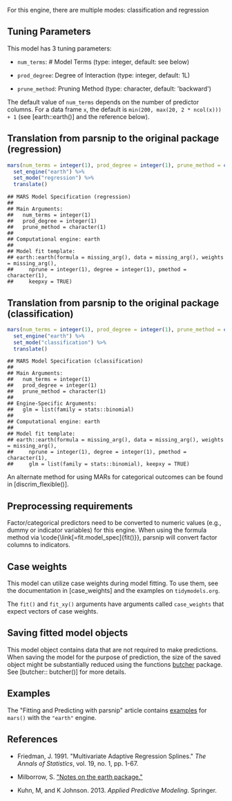 


For this engine, there are multiple modes: classification and regression

## Tuning Parameters



This model has 3 tuning parameters:

- `num_terms`: # Model Terms (type: integer, default: see below)

- `prod_degree`: Degree of Interaction (type: integer, default: 1L)

- `prune_method`: Pruning Method (type: character, default: 'backward')

The default value of `num_terms` depends on the number of predictor columns. For a data frame `x`, the default is `min(200, max(20, 2 * ncol(x))) + 1` (see [earth::earth()] and the reference below). 

## Translation from parsnip to the original package (regression)


```r
mars(num_terms = integer(1), prod_degree = integer(1), prune_method = character(1)) %>% 
  set_engine("earth") %>% 
  set_mode("regression") %>% 
  translate()
```

```
## MARS Model Specification (regression)
## 
## Main Arguments:
##   num_terms = integer(1)
##   prod_degree = integer(1)
##   prune_method = character(1)
## 
## Computational engine: earth 
## 
## Model fit template:
## earth::earth(formula = missing_arg(), data = missing_arg(), weights = missing_arg(), 
##     nprune = integer(1), degree = integer(1), pmethod = character(1), 
##     keepxy = TRUE)
```

## Translation from parsnip to the original package (classification)


```r
mars(num_terms = integer(1), prod_degree = integer(1), prune_method = character(1)) %>% 
  set_engine("earth") %>% 
  set_mode("classification") %>% 
  translate()
```

```
## MARS Model Specification (classification)
## 
## Main Arguments:
##   num_terms = integer(1)
##   prod_degree = integer(1)
##   prune_method = character(1)
## 
## Engine-Specific Arguments:
##   glm = list(family = stats::binomial)
## 
## Computational engine: earth 
## 
## Model fit template:
## earth::earth(formula = missing_arg(), data = missing_arg(), weights = missing_arg(), 
##     nprune = integer(1), degree = integer(1), pmethod = character(1), 
##     glm = list(family = stats::binomial), keepxy = TRUE)
```

An alternate method for using MARs for categorical outcomes can be found in [discrim_flexible()].


## Preprocessing requirements


Factor/categorical predictors need to be converted to numeric values (e.g., dummy or indicator variables) for this engine. When using the formula method via \\code{\\link[=fit.model_spec]{fit()}}, parsnip will convert factor columns to indicators.

## Case weights


This model can utilize case weights during model fitting. To use them, see the documentation in [case_weights] and the examples on `tidymodels.org`. 

The `fit()` and `fit_xy()` arguments have arguments called `case_weights` that expect vectors of case weights. 

## Saving fitted model objects


This model object contains data that are not required to make predictions. When saving the model for the purpose of prediction, the size of the saved object might be substantially reduced using the functions [butcher](https://butcher.tidymodels.org) package. See [butcher:: butcher()] for more details. 

## Examples 

The "Fitting and Predicting with parsnip" article contains [examples](https://parsnip.tidymodels.org/articles/articles/Examples.html#mars-earth) for `mars()` with the `"earth"` engine.

## References

 - Friedman, J. 1991. "Multivariate Adaptive Regression Splines." _The Annals of Statistics_, vol. 19, no. 1, pp. 1-67.
 
 - Milborrow, S. ["Notes on the earth package."](http://www.milbo.org/doc/earth-notes.pdf) 
 
 - Kuhn, M, and K Johnson. 2013. _Applied Predictive Modeling_. Springer.

